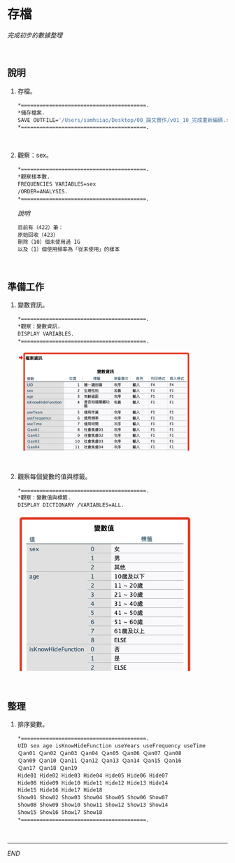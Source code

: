 # 存檔

_完成初步的數據整理_

<br>

## 說明

1. 存檔。

    ```bash
    *========================================.
    *儲存檔案.
    SAVE OUTFILE='/Users/samhsiao/Desktop/00_論文實作/v01_10_完成重新編碼.sav'.
    *========================================.
    ```

<br>

2. 觀察：sex。

    ```bash
    *========================================.
    *觀察樣本數.
    FREQUENCIES VARIABLES=sex
    /ORDER=ANALYSIS.
    *========================================.
    ```

    _說明_

    ```bash
    目前有（422）筆：
    原始回收（423）
    刪除（10）個未使用過 IG
    以及（1）個使用頻率為「從未使用」的樣本
    ```

<br>

## 準備工作

1. 變數資訊。

    ```bash
    *========================================.
    *觀察：變數資訊.
    DISPLAY VARIABLES.
    *========================================.
    ```

    <img src="images/img_22.png" width="400px">

<br>

2. 觀察每個變數的值與標籤。

    ```bash
    *========================================.
    *觀察：變數值與標籤.
    DISPLAY DICTIONARY /VARIABLES=ALL.
    ```

    <img src="images/img_23.png" width="400px">
<br>

## 整理

1. 排序變數。

    ```bash
    *========================================.
    UID sex age isKnowHideFunction useYears useFrequency useTime
    Ｑan01 Ｑan02 Ｑan03 Ｑan04 Ｑan05 Ｑan06 Ｑan07 Ｑan08 
    Ｑan09 Ｑan10 Ｑan11 Ｑan12 Ｑan13 Ｑan14 Ｑan15 Ｑan16 
    Ｑan17 Ｑan18 Ｑan19
    Hide01 Hide02 Hide03 Hide04 Hide05 Hide06 Hide07
    Hide08 Hide09 Hide10 Hide11 Hide12 Hide13 Hide14 
    Hide15 Hide16 Hide17 Hide18
    Show01 Show02 Show03 Show04 Show05 Show06 Show07
    Show08 Show09 Show10 Show11 Show12 Show13 Show14
    Show15 Show16 Show17 Show18
    *========================================.
    ```

<br>

___

_END_
